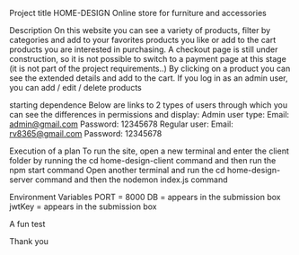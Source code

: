Project title HOME-DESIGN
Online store for furniture and accessories

Description
On this website you can see a variety of products, filter by categories and add to your favorites products you like or add to the cart products you are interested in purchasing.
A checkout page is still under construction, so it is not possible to switch to a payment page at this stage (it is not part of the project requirements..)
By clicking on a product you can see the extended details and add to the cart.
If you log in as an admin user, you can add / edit / delete products

starting
dependence
Below are links to 2 types of users through which you can see the differences in permissions and display: Admin user type: Email: admin@gmail.com Password: 12345678 Regular user: Email: rv8365@gmail.com Password: 12345678

Execution of a plan
To run the site, open a new terminal and enter the client folder by running the cd home-design-client command and then run the npm start command Open another terminal and run the cd home-design-server command and then the nodemon index.js command

Environment Variables
PORT = 8000 DB = appears in the submission box jwtKey = appears in the submission box

A fun test

Thank you
